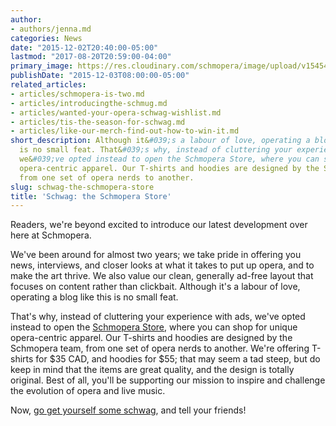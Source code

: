 ```yaml
---
author:
- authors/jenna.md
categories: News
date: "2015-12-02T20:40:00-05:00"
lastmod: "2017-08-20T20:59:00-04:00"
primary_image: https://res.cloudinary.com/schmopera/image/upload/v1545409169/media/webhook-uploads/1449106793907/2015-12-20---TShirts.jpg.jpg
publishDate: "2015-12-03T08:00:00-05:00"
related_articles:
- articles/schmopera-is-two.md
- articles/introducingthe-schmug.md
- articles/wanted-your-opera-schwag-wishlist.md
- articles/tis-the-season-for-schwag.md
- articles/like-our-merch-find-out-how-to-win-it.md
short_description: Although it&#039;s a labour of love, operating a blog like this
  is no small feat. That&#039;s why, instead of cluttering your experience with ads,
  we&#039;ve opted instead to open the Schmopera Store, where you can shop for unique
  opera-centric apparel. Our T-shirts and hoodies are designed by the Schmopera team,
  from one set of opera nerds to another.
slug: schwag-the-schmopera-store
title: 'Schwag: the Schmopera Store'
---
```


Readers, we're beyond excited to introduce our latest development over here at Schmopera.

We've been around for almost two years; we take pride in offering you news, interviews, and closer looks at what it takes to put up opera, and to make the art thrive. We also value our clean, generally ad-free layout that focuses on content rather than clickbait.  Although it's a labour of love, operating a blog like this is no small feat. 

That's why, instead of cluttering your experience with ads, we've opted instead to open the [Schmopera Store](https://www.facebook.com/pg/schmopera/shop/), where you can shop for unique opera-centric apparel. Our T-shirts and hoodies are designed by the Schmopera team, from one set of opera nerds to another. We're offering T-shirts for $35 CAD, and hoodies for $55; that may seem a tad steep, but do keep in mind that the items are great quality, and the design is totally original. Best of all, you'll be supporting our mission to inspire and challenge the evolution of opera and live music. 

Now, [go get yourself some schwag](https://www.facebook.com/pg/schmopera/shop/), and tell your friends!
